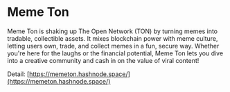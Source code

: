 # Meme Ton

Meme Ton is shaking up The Open Network (TON) by turning memes into tradable, collectible assets. It mixes blockchain power with meme culture, letting users own, trade, and collect memes in a fun, secure way. Whether you're here for the laughs or the financial potential, Meme Ton lets you dive into a creative community and cash in on the value of viral content!

Detail: [https://memeton.hashnode.space/](https://memeton.hashnode.space/)
